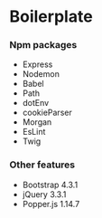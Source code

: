 # Boilerplate

### Npm packages

- Express
- Nodemon
- Babel
- Path
- dotEnv
- cookieParser
- Morgan
- EsLint
- Twig

### Other features

- Bootstrap 4.3.1
- jQuery 3.3.1
- Popper.js 1.14.7

